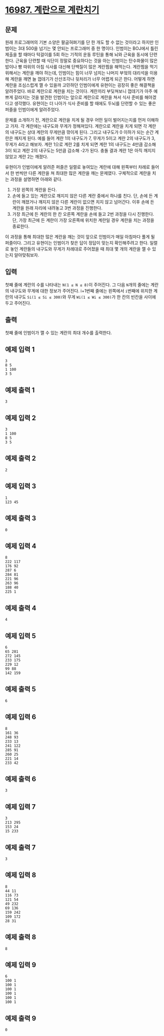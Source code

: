 # [16987. 계란으로 계란치기](https://www.acmicpc.net/problem/16987)

## 문제 

원래 프로그래머의 기본 소양은 팔굽혀펴기를 단 한 개도 할 수 없는 것이라고 하지만 인범이는 3대 500을 넘기는 몇 안되는 프로그래머 중 한 명이다. 인범이는 BOJ에서 틀린 제출을 할 때마다 턱걸이를 5회 하는 기적의 운동 루틴을 통해 뇌와 근육을 동시에 단련한다. 근육을 단련할 때 식단이 정말로 중요하다는 것을 아는 인범이는 탄수화물이 많은 밥이나 빵 따위의 아침 식사를 대신해 단백질이 많은 계란찜을 해먹는다. 계란찜을 먹기 위해서는 계란을 깨야 하는데, 인범이는 힘이 너무 넘치는 나머지 부엌의 대리석을 이용해 계란을 깨면 늘 껍데기가 산산조각나 뒷처리가 너무 어렵게 되곤 한다. 어떻게 하면 계란을 조심스럽게 깰 수 있을까 고민하던 인범이에게 유현이는 굉장히 좋은 해결책을 알려주었다. 바로 계란으로 계란을 치는 것이다. 계란끼리 부딪쳐보니 껍데기가 아주 예쁘게 갈라지는 것을 발견한 인범이는 앞으로 계란으로 계란을 쳐서 식사 준비를 해야겠다고 생각했다. 유현이는 더 나아가 식사 준비를 할 때에도 두뇌를 단련할 수 있는 좋은 퍼즐을 인범이에게 알려주었다.

문제를 소개하기 전, 계란으로 계란을 치게 될 경우 어떤 일이 벌어지는지를 먼저 이해하고 가자. 각 계란에는 내구도와 무게가 정해져있다. 계란으로 계란을 치게 되면 각 계란의 내구도는 상대 계란의 무게만큼 깎이게 된다. 그리고 내구도가 0 이하가 되는 순간 계란은 깨지게 된다. 예를 들어 계란 1의 내구도가 7, 무게가 5이고 계란 2의 내구도가 3, 무게가 4라고 해보자. 계란 1으로 계란 2를 치게 되면 계란 1의 내구도는 4만큼 감소해 3이 되고 계란 2의 내구도는 5만큼 감소해 -2가 된다. 충돌 결과 계란 1은 아직 깨지지 않았고 계란 2는 깨졌다.

유현이가 인범이에게 알려준 퍼즐은 일렬로 놓여있는 계란에 대해 왼쪽부터 차례로 들어서 한 번씩만 다른 계란을 쳐 최대한 많은 계란을 깨는 문제였다. 구체적으로 계란을 치는 과정을 설명하면 아래와 같다.

1. 가장 왼쪽의 계란을 든다.
2. 손에 들고 있는 계란으로 깨지지 않은 다른 계란 중에서 하나를 친다. 단, 손에 든 계란이 깨졌거나 깨지지 않은 다른 계란이 없으면 치지 않고 넘어간다. 이후 손에 든 계란을 원래 자리에 내려놓고 3번 과정을 진행한다.
3. 가장 최근에 든 계란의 한 칸 오른쪽 계란을 손에 들고 2번 과정을 다시 진행한다. 단, 가장 최근에 든 계란이 가장 오른쪽에 위치한 계란일 경우 계란을 치는 과정을 종료한다.

이 과정을 통해 최대한 많은 계란을 깨는 것이 앞으로 인범이가 매일 아침마다 풀게 될 퍼즐이다. 그리고 유현이는 인범이가 찾은 답이 정답이 맞는지 확인해주려고 한다. 일렬로 놓인 계란들의 내구도와 무게가 차례대로 주어졌을 때 최대 몇 개의 계란을 깰 수 있는지 알아맞춰보자.

## 입력

첫째 줄에 계란의 수를 나타내는 `N(1 ≤ N ≤ 8)`이 주어진다. 그 다음 `N`개의 줄에는 계란의 내구도와 무게에 대한 정보가 주어진다. i+1번째 줄에는 왼쪽에서 `i`번째에 위치한 계란의 내구도 `Si(1 ≤ Si ≤ 300)`와 무게 `Wi(1 ≤ Wi ≤ 300)`가 한 칸의 빈칸을 사이에 두고 주어진다.

## 출력

첫째 줄에 인범이가 깰 수 있는 계란의 최대 개수를 출력한다.

## 예제 입력 1

```
3
8 5
1 100
3 5
```

## 예제 출력 1

```
3
```

## 예제 입력 2

```
3
1 100
8 5
3 5
```

## 예제 출력 2

```
2
```

## 예제 입력 3

```
1
123 45
```

## 예제 출력 3

```
0
```

## 예제 입력 4

```
8
222 117
176 92
287 6
284 81
221 96
263 96
188 40
225 1
```

## 예제 출력 4

```
4
```

## 예제 입력 5

```
6
65 281
272 145
233 175
229 12
99 88
142 159
```

## 예제 출력 5

```
6
```

## 예제 입력 6

```
8
161 36
248 93
233 13
241 122
285 91
260 25
221 14
233 42
```

## 예제 출력 6

```
3
```

## 예제 입력 7

```
3
213 295
153 24
15 233
```

## 예제 출력 7

```
3
```

## 예제 입력 8

```
8
44 11
116 73
121 54
49 232
69 136
159 242
109 172
28 31
```

## 예제 출력 8

```
8
```

## 예제 입력 9

```
6
100 1
100 1
100 1
100 1
100 1
100 1
```

## 예제 출력 9

```
0
```